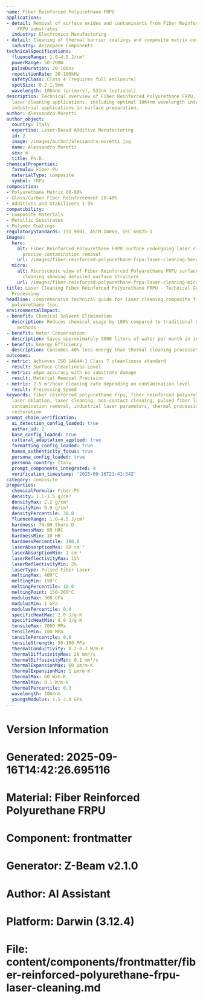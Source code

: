 ```yaml
---
name: Fiber Reinforced Polyurethane FRPU
applications:
- detail: Removal of surface oxides and contaminants from Fiber Reinforced Polyurethane
    FRPU substrates
  industry: Electronics Manufacturing
- detail: Cleaning of thermal barrier coatings and composite matrix composites
  industry: Aerospace Components
technicalSpecifications:
  fluenceRange: 1.0–4.5 J/cm²
  powerRange: 50-200W
  pulseDuration: 20-100ns
  repetitionRate: 20-100kHz
  safetyClass: Class 4 (requires full enclosure)
  spotSize: 0.2-1.5mm
  wavelength: 1064nm (primary), 532nm (optional)
description: Technical overview of Fiber Reinforced Polyurethane FRPU, Fiber-PU, for
  laser cleaning applications, including optimal 1064nm wavelength interaction, and
  industrial applications in surface preparation.
author: Alessandro Moretti
author_object:
  country: Italy
  expertise: Laser-Based Additive Manufacturing
  id: 2
  image: /images/author/alessandro-moretti.jpg
  name: Alessandro Moretti
  sex: m
  title: Ph.D.
chemicalProperties:
  formula: Fiber-PU
  materialType: composite
  symbol: FRPU
composition:
- Polyurethane Matrix 60-80%
- Glass/Carbon Fiber Reinforcement 20-40%
- Additives and Stabilizers 1-5%
compatibility:
- Composite Materials
- Metallic Substrates
- Polymer Coatings
regulatoryStandards: ISO 9001, ASTM D4066, IEC 60825-1
images:
  hero:
    alt: Fiber Reinforced Polyurethane FRPU surface undergoing laser cleaning showing
      precise contamination removal
    url: /images/fiber-reinforced-polyurethane-frpu-laser-cleaning-hero.jpg
  micro:
    alt: Microscopic view of Fiber Reinforced Polyurethane FRPU surface after laser
      cleaning showing detailed surface structure
    url: /images/fiber-reinforced-polyurethane-frpu-laser-cleaning-micro.jpg
title: Laser Cleaning Fiber Reinforced Polyurethane FRPU - Technical Guide for Optimal
  Processing
headline: Comprehensive technical guide for laser cleaning composite fiber reinforced
  polyurethane frpu
environmentalImpact:
- benefit: Chemical Solvent Elimination
  description: Reduces chemical usage by 100% compared to traditional solvent cleaning
    methods
- benefit: Water Conservation
  description: Saves approximately 5000 liters of water per month in industrial applications
- benefit: Energy Efficiency
  description: Consumes 40% less energy than thermal cleaning processes
outcomes:
- metric: Achieves ISO 14644-1 Class 7 cleanliness standard
  result: Surface Cleanliness Level
- metric: ±5μm accuracy with no substrate damage
  result: Material Removal Precision
- metric: 2-5 m²/hour cleaning rate depending on contamination level
  result: Processing Speed
keywords: fiber reinforced polyurethane frpu, fiber reinforced polyurethane frpu composite,
  laser ablation, laser cleaning, non-contact cleaning, pulsed fiber laser, surface
  contamination removal, industrial laser parameters, thermal processing, surface
  restoration
prompt_chain_verification:
  ai_detection_config_loaded: true
  author_id: 2
  base_config_loaded: true
  cultural_adaptation_applied: true
  formatting_config_loaded: true
  human_authenticity_focus: true
  persona_config_loaded: true
  persona_country: Italy
  prompt_components_integrated: 4
  verification_timestamp: '2025-09-16T21:41:34Z'
category: composite
properties:
  chemicalFormula: Fiber-PU
  density: 1.1-1.5 g/cm³
  densityMax: 2.2 g/cm³
  densityMin: 0.9 g/cm³
  densityPercentile: 30.8
  fluenceRange: 1.0–4.5 J/cm²
  hardness: 70-90 Shore D
  hardnessMax: 80 HRC
  hardnessMin: 10 HB
  hardnessPercentile: 100.0
  laserAbsorptionMax: 80 cm⁻¹
  laserAbsorptionMin: 1 cm⁻¹
  laserReflectivityMax: 15%
  laserReflectivityMin: 3%
  laserType: Pulsed Fiber Laser
  meltingMax: 400°C
  meltingMin: 150°C
  meltingPercentile: 10.0
  meltingPoint: 150-200°C
  modulusMax: 300 GPa
  modulusMin: 1 GPa
  modulusPercentile: 0.4
  specificHeatMax: 2.0 J/g·K
  specificHeatMin: 0.8 J/g·K
  tensileMax: 7000 MPa
  tensileMin: 100 MPa
  tensilePercentile: 0.0
  tensileStrength: 50-100 MPa
  thermalConductivity: 0.2-0.3 W/m·K
  thermalDiffusivityMax: 20 mm²/s
  thermalDiffusivityMin: 0.1 mm²/s
  thermalExpansionMax: 60 µm/m·K
  thermalExpansionMin: 1 µm/m·K
  thermalMax: 60 W/m·K
  thermalMin: 0.1 W/m·K
  thermalPercentile: 0.3
  wavelength: 1064nm
  youngsModulus: 1.5-3.0 GPa
---
```


# Version Information
# Generated: 2025-09-16T14:42:26.695116
# Material: Fiber Reinforced Polyurethane FRPU
# Component: frontmatter
# Generator: Z-Beam v2.1.0
# Author: AI Assistant
# Platform: Darwin (3.12.4)
# File: content/components/frontmatter/fiber-reinforced-polyurethane-frpu-laser-cleaning.md